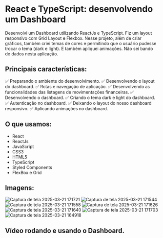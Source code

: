 # React e TypeScript: desenvolvendo um Dashboard

Desenvolvi um Dashboard utilizando ReactJs e TypeScript. Fiz um layout responsivo com Grid Layout e Flexbox. Nesse projeto, além de criar gráficos, também criei temas de cores e permitindo que o usuário pudesse trocar o tema (dark e light). E também apliquei animações. Não sei bando de dados nesta aplicação.

## Principais características:

✅ Preparando o ambiente do desenvolvimento.
✅ Desenvolvendo o layout do dashboard.
✅ Rotas e navegação de aplicação.
✅ Desenvolvendo as funcionalidades das listagens de movimentações financeiras.
✅ Desenvolvendo o dashboard.
✅ Criando o tema dark e light do dashboard.
✅ Autenticação no dashboard. 
✅ Deixando o layout do nosso dashboard responsivo.
✅ Aplicando animações no dashboard.

## O que usamos:

- React
- ReactJs
- JavaScript
- CSS3
- HTML5
- TypeScript
- Styled Components
- FlexBox e Grid

## Imagens:

![Captura de tela 2025-03-21 171721](https://github.com/user-attachments/assets/36d9750d-a615-404a-adfd-e5642537f4ff)
![Captura de tela 2025-03-21 171544](https://github.com/user-attachments/assets/0723ccd2-10cb-4190-9d62-616b51fcf57f)
![Captura de tela 2025-03-21 171558](https://github.com/user-attachments/assets/a87a4d7a-903f-469a-aa14-0c51939108a6)
![Captura de tela 2025-03-21 171626](https://github.com/user-attachments/assets/60e02d0a-e0e8-46d8-b258-0b1403843cef)
![Captura de tela 2025-03-21 171640](https://github.com/user-attachments/assets/4586219e-ab95-4b88-832b-dedc0da0380e)
![Captura de tela 2025-03-21 171703](https://github.com/user-attachments/assets/df0c97ec-abd2-48a2-a91f-ab4ee0a17628)
![Captura de tela 2025-03-21 164918](https://github.com/user-attachments/assets/3e4de804-4c7c-45db-a555-a19a97ecc2e9)

## Vídeo rodando e usando o Dashboard.



